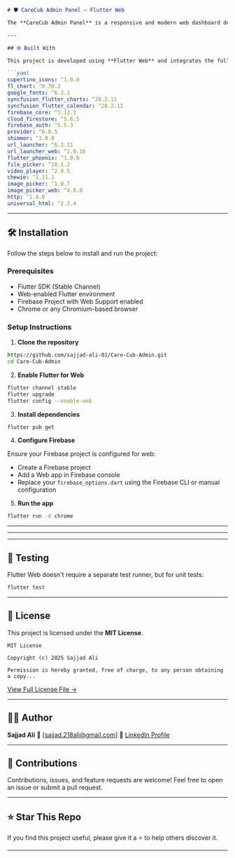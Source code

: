 

````markdown
# 🛡️ CareCub Admin Panel – Flutter Web

The **CareCub Admin Panel** is a responsive and modern web dashboard developed using **Flutter Web**. It serves as the administrative interface of the CareCub system, enabling backend control over healthcare-related features, user records, appointments, educational content, and data visualizations — all powered by **Firebase** and real-time updates.

---

## 🌐 Built With

This project is developed using **Flutter Web** and integrates the following dependencies:

```yaml
cupertino_icons: ^1.0.8
fl_chart: ^0.70.2
google_fonts: ^6.2.1
syncfusion_flutter_charts: ^28.2.11
syncfusion_flutter_calendar: ^28.2.11
firebase_core: ^3.12.1
cloud_firestore: ^5.6.5
firebase_auth: ^5.5.3
provider: ^6.0.5
shimmer: ^3.0.0
url_launcher: ^6.1.11
url_launcher_web: ^2.0.16
flutter_phoenix: ^1.0.0
file_picker: ^10.1.2
video_player: ^2.9.5
chewie: ^1.11.1
image_picker: ^1.0.7
image_picker_web: ^4.0.0
http: ^1.4.0
universal_html: ^2.2.4
````

---

## 🛠️ Installation

Follow the steps below to install and run the project:

### Prerequisites

* Flutter SDK (Stable Channel)
* Web-enabled Flutter environment
* Firebase Project with Web Support enabled
* Chrome or any Chromium-based browser

### Setup Instructions

1. **Clone the repository**

```bash
https://github.com/sajjad-ali-01/Care-Cub-Admin.git
cd Care-Cub-Admin
```

2. **Enable Flutter for Web**

```bash
flutter channel stable
flutter upgrade
flutter config --enable-web
```

3. **Install dependencies**

```bash
flutter pub get
```

4. **Configure Firebase**

Ensure your Firebase project is configured for web:

* Create a Firebase project
* Add a Web app in Firebase console
* Replace your `firebase_options.dart` using the Firebase CLI or manual configuration

5. **Run the app**

```bash
flutter run -d chrome
```

---

---

---

## 🧪 Testing

Flutter Web doesn't require a separate test runner, but for unit tests:

```bash
flutter test
```

---

## 🪪 License

This project is licensed under the **MIT License**.

```text
MIT License

Copyright (c) 2025 Sajjad Ali

Permission is hereby granted, free of charge, to any person obtaining a copy...
```

[View Full License File →](LICENSE)

---

## 👨‍💻 Author

**Sajjad Ali**
📧 \[[sajjad.218ali@gmail.com](mailto:sajjad.218ali@gmail.com)]
🔗 [LinkedIn Profile](https://linkedin.com/in/sajjadali116)

---

## 💬 Contributions

Contributions, issues, and feature requests are welcome!
Feel free to open an issue or submit a pull request.

---

## ⭐️ Star This Repo

If you find this project useful, please give it a ⭐️ to help others discover it.

---

